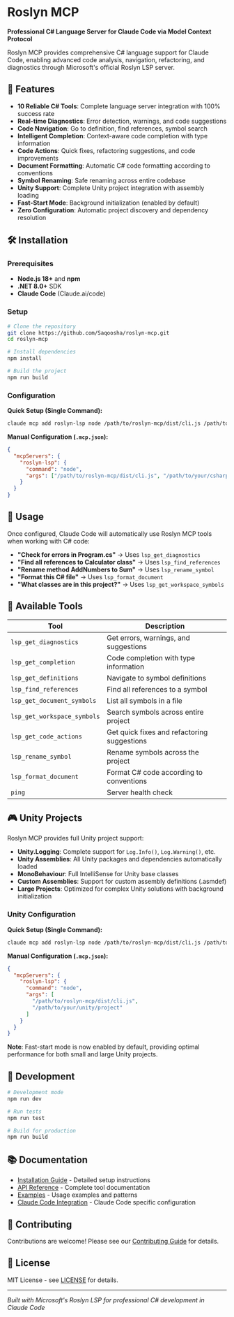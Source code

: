 # Roslyn MCP

**Professional C# Language Server for Claude Code via Model Context Protocol**

Roslyn MCP provides comprehensive C# language support for Claude Code, enabling advanced code analysis, navigation, refactoring, and diagnostics through Microsoft's official Roslyn LSP server.

## 🚀 Features

- **10 Reliable C# Tools**: Complete language server integration with 100% success rate
- **Real-time Diagnostics**: Error detection, warnings, and code suggestions
- **Code Navigation**: Go to definition, find references, symbol search
- **Intelligent Completion**: Context-aware code completion with type information
- **Code Actions**: Quick fixes, refactoring suggestions, and code improvements
- **Document Formatting**: Automatic C# code formatting according to conventions
- **Symbol Renaming**: Safe renaming across entire codebase
- **Unity Support**: Complete Unity project integration with assembly loading
- **Fast-Start Mode**: Background initialization (enabled by default)
- **Zero Configuration**: Automatic project discovery and dependency resolution

## 🛠️ Installation

### Prerequisites
- **Node.js 18+** and **npm**
- **.NET 8.0+** SDK
- **Claude Code** (Claude.ai/code)

### Setup
```bash
# Clone the repository
git clone https://github.com/Saqoosha/roslyn-mcp.git
cd roslyn-mcp

# Install dependencies
npm install

# Build the project
npm run build
```

### Configuration

**Quick Setup (Single Command):**
```bash
claude mcp add roslyn-lsp node /path/to/roslyn-mcp/dist/cli.js /path/to/your/csharp/project
```

**Manual Configuration (`.mcp.json`):**
```json
{
  "mcpServers": {
    "roslyn-lsp": {
      "command": "node",
      "args": ["/path/to/roslyn-mcp/dist/cli.js", "/path/to/your/csharp/project"]
    }
  }
}
```

## 🎯 Usage

Once configured, Claude Code will automatically use Roslyn MCP tools when working with C# code:

- **"Check for errors in Program.cs"** → Uses `lsp_get_diagnostics`
- **"Find all references to Calculator class"** → Uses `lsp_find_references`
- **"Rename method AddNumbers to Sum"** → Uses `lsp_rename_symbol`
- **"Format this C# file"** → Uses `lsp_format_document`
- **"What classes are in this project?"** → Uses `lsp_get_workspace_symbols`

## 🔧 Available Tools

| Tool | Description |
|------|-------------|
| `lsp_get_diagnostics` | Get errors, warnings, and suggestions |
| `lsp_get_completion` | Code completion with type information |
| `lsp_get_definitions` | Navigate to symbol definitions |
| `lsp_find_references` | Find all references to a symbol |
| `lsp_get_document_symbols` | List all symbols in a file |
| `lsp_get_workspace_symbols` | Search symbols across entire project |
| `lsp_get_code_actions` | Get quick fixes and refactoring suggestions |
| `lsp_rename_symbol` | Rename symbols across the project |
| `lsp_format_document` | Format C# code according to conventions |
| `ping` | Server health check |

## 🎮 Unity Projects

Roslyn MCP provides full Unity project support:

- **Unity.Logging**: Complete support for `Log.Info()`, `Log.Warning()`, etc.
- **Unity Assemblies**: All Unity packages and dependencies automatically loaded
- **MonoBehaviour**: Full IntelliSense for Unity base classes
- **Custom Assemblies**: Support for custom assembly definitions (.asmdef)
- **Large Projects**: Optimized for complex Unity solutions with background initialization

### Unity Configuration

**Quick Setup (Single Command):**
```bash
claude mcp add roslyn-lsp node /path/to/roslyn-mcp/dist/cli.js /path/to/your/unity/project
```

**Manual Configuration (`.mcp.json`):**
```json
{
  "mcpServers": {
    "roslyn-lsp": {
      "command": "node",
      "args": [
        "/path/to/roslyn-mcp/dist/cli.js",
        "/path/to/your/unity/project"
      ]
    }
  }
}
```

**Note**: Fast-start mode is now enabled by default, providing optimal performance for both small and large Unity projects.

## 🚀 Development

```bash
# Development mode
npm run dev

# Run tests
npm run test

# Build for production
npm run build
```

## 📚 Documentation

- [Installation Guide](docs/INSTALLATION.md) - Detailed setup instructions
- [API Reference](docs/API.md) - Complete tool documentation
- [Examples](docs/EXAMPLES.md) - Usage examples and patterns
- [Claude Code Integration](docs/CLAUDE.md) - Claude Code specific configuration

## 🤝 Contributing

Contributions are welcome! Please see our [Contributing Guide](CONTRIBUTING.md) for details.

## 📄 License

MIT License - see [LICENSE](LICENSE) for details.

---

*Built with Microsoft's Roslyn LSP for professional C# development in Claude Code*